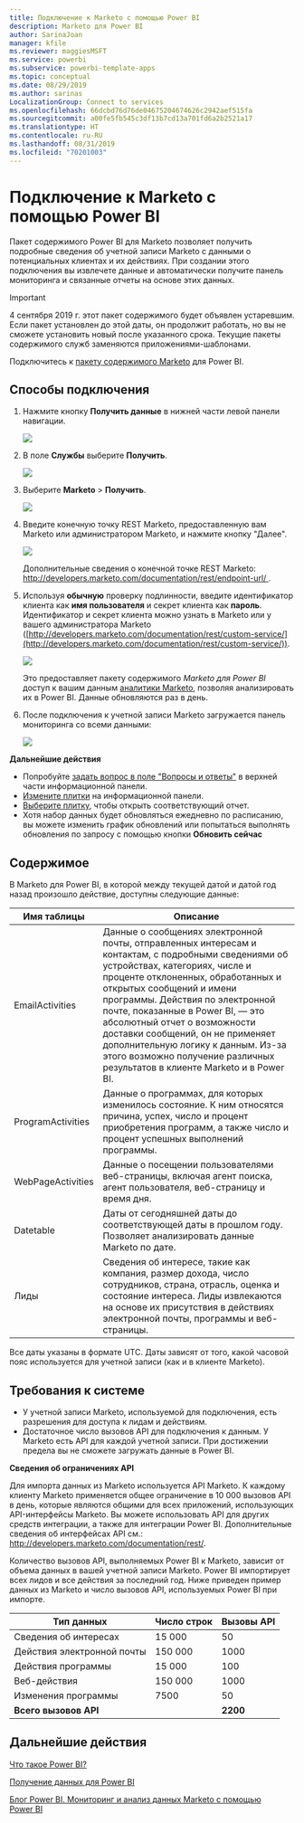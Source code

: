 ```yaml
---
title: Подключение к Marketo с помощью Power BI
description: Marketo для Power BI
author: SarinaJoan
manager: kfile
ms.reviewer: maggiesMSFT
ms.service: powerbi
ms.subservice: powerbi-template-apps
ms.topic: conceptual
ms.date: 08/29/2019
ms.author: sarinas
LocalizationGroup: Connect to services
ms.openlocfilehash: 66dcbd76d76de04675204674626c2942aef515fa
ms.sourcegitcommit: a00fe5fb545c3df13b7cd13a701fd6a2b2521a17
ms.translationtype: HT
ms.contentlocale: ru-RU
ms.lasthandoff: 08/31/2019
ms.locfileid: "70201003"
---
```

# <a name="connect-to-marketo-with-power-bi"></a>Подключение к Marketo с помощью Power BI
Пакет содержимого Power BI для Marketo позволяет получить подробные сведения об учетной записи Marketo с данными о потенциальных клиентах и их действиях. При создании этого подключения вы извлечете данные и автоматически получите панель мониторинга и связанные отчеты на основе этих данных.

>[!IMPORTANT]
>4 сентября 2019 г. этот пакет содержимого будет объявлен устаревшим. Если пакет установлен до этой даты, он продолжит работать, но вы не сможете установить новый после указанного срока. Текущие пакеты содержимого служб заменяются приложениями-шаблонами.

Подключитесь к [пакету содержимого Marketo](https://app.powerbi.com/getdata/services/marketo) для Power BI.

## <a name="how-to-connect"></a>Способы подключения
1. Нажмите кнопку **Получить данные** в нижней части левой панели навигации.
   
   ![](media/service-connect-to-marketo/pbi_getdata.png)
2. В поле **Службы** выберите **Получить**.
   
   ![](media/service-connect-to-marketo/pbi_getservices.png) 
3. Выберите **Marketo** \> **Получить**.
   
   ![](media/service-connect-to-marketo/marketo.png)
4. Введите конечную точку REST Marketo, предоставленную вам Marketo или администратором Marketo, и нажмите кнопку "Далее".
   
   ![](media/service-connect-to-marketo/pbi_marketoconnect.png)
   
   Дополнительные сведения о конечной точке REST Marketo: [http://developers.marketo.com/documentation/rest/endpoint-url/ ](http://developers.marketo.com/documentation/rest/endpoint-url/).
5. Используя **обычную** проверку подлинности, введите идентификатор клиента как **имя пользователя** и секрет клиента как **пароль**. Идентификатор и секрет клиента можно узнать в Marketo или у вашего администратора Marketo ([http://developers.marketo.com/documentation/rest/custom-service/](http://developers.marketo.com/documentation/rest/custom-service/)). 
   
   ![](media/service-connect-to-marketo/pbi_marketosignin.png)
   
   Это предоставляет пакету содержимого *Marketo для Power BI* доступ к вашим данным [аналитики Marketo](https://powerbi.microsoft.com/integrations/marketo), позволяя анализировать их в Power BI. Данные обновляются раз в день.
6. После подключения к учетной записи Marketo загружается панель мониторинга со всеми данными:
   
   ![](media/service-connect-to-marketo/pbi_marketodash.png)

**Дальнейшие действия**

* Попробуйте [задать вопрос в поле "Вопросы и ответы"](consumer/end-user-q-and-a.md) в верхней части информационной панели.
* [Измените плитки](service-dashboard-edit-tile.md) на информационной панели.
* [Выберите плитку](consumer/end-user-tiles.md), чтобы открыть соответствующий отчет.
* Хотя набор данных будет обновляться ежедневно по расписанию, вы можете изменить график обновлений или попытаться выполнять обновления по запросу с помощью кнопки **Обновить сейчас**

## <a name="whats-included"></a>Содержимое
В Marketo для Power BI, в которой между текущей датой и датой год назад произошло действие, доступны следующие данные:

| Имя таблицы | Описание |
| --- | --- |
| EmailActivities |Данные о сообщениях электронной почты, отправленных интересам и контактам, с подробными сведениями об устройствах, категориях, числе и проценте отклоненных, обработанных и открытых сообщений и имени программы. Действия по электронной почте, показанные в Power BI, — это абсолютный отчет о возможности доставки сообщений, он не применяет дополнительную логику к данным. Из-за этого возможно получение различных результатов в клиенте Marketo и в Power BI. |
| ProgramActivities |Данные о программах, для которых изменилось состояние. К ним относятся причина, успех, число и процент приобретения программ, а также число и процент успешных выполнений программы. |
| WebPageActivities |Данные о посещении пользователями веб-страницы, включая агент поиска, агент пользователя, веб-страницу и время дня. |
| Datetable |Даты от сегодняшней даты до соответствующей даты в прошлом году.  Позволяет анализировать данные Marketo по дате. |
| Лиды |Сведения об интересе, такие как компания, размер дохода, число сотрудников, страна, отрасль, оценка и состояние интереса. Лиды извлекаются на основе их присутствия в действиях электронной почты, программы и веб-страницы. |

Все даты указаны в формате UTC. Даты зависят от того, какой часовой пояс используется для учетной записи (как и в клиенте Marketo).

## <a name="system-requirements"></a>Требования к системе
* У учетной записи Marketo, используемой для подключения, есть разрешения для доступа к лидам и действиям.
* Достаточное число вызовов API для подключения к данным.  У Marketo есть API для каждой учетной записи.  При достижении предела вы не сможете загружать данные в Power BI. 

**Сведения об ограничениях API**

Для импорта данных из Marketo используется API Marketo. К каждому клиенту Marketo применяется общее ограничение в 10 000 вызовов API в день, которые являются общими для всех приложений, использующих API-интерфейсы Marketo. Вы можете использовать API для других средств интеграции, а также для интеграции Power BI. Дополнительные сведения об интерфейсах API см.: <http://developers.marketo.com/documentation/rest/>.

Количество вызовов API, выполняемых Power BI к Marketo, зависит от объема данных в вашей учетной записи Marketo. Power BI импортирует всех лидов и все действия за последний год. Ниже приведен пример данных из Marketo и число вызовов API, используемых Power BI при импорте.  

| Тип данных | Число строк | Вызовы API |
| --- | --- | --- |
| Сведения об интересах |15 000 |50 |
| Действия электронной почты |150 000 |1000 |
| Действия программы |15 000 |100 |
| Веб-действия |150 000 |1000 |
| Изменения программы |7500 |50 |
| **Всего вызовов API** | |**2200** |

## <a name="next-steps"></a>Дальнейшие действия
[Что такое Power BI?](power-bi-overview.md)

[Получение данных для Power BI](service-get-data.md)

[Блог Power BI. Мониторинг и анализ данных Marketo с помощью Power BI](http://blogs.msdn.com/b/powerbi/archive/2015/03/19/monitor-and-analyze-your-marketo-data-with-power-bi.aspx)

